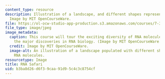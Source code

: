 ```yaml
---
content_type: resource
description: Illustration of a landscape, and different shapes representing RNA molecules.
  Image by MIT OpenCourseWare.
file: https://ol-ocw-studio-app-production.s3.amazonaws.com/courses/7-343-an-rna-safari-exploring-the-surprising-diversity-of-mammalian-transcriptomes-spring-2016/b3ba8d26d6f39caa91d95c4c3c8754cf_7-343s16.jpg
file_type: image/jpeg
image_metadata:
  caption: This course will tour the exciting diversity of RNA molecules, and explore
    the major discoveries in RNA biology. (Image by MIT OpenCourseWare.)
  credit: Image by MIT OpenCourseWare.
  image-alt: An illustration of a landscape populated with different shapes representing
    RNA molecules.
resourcetype: Image
title: RNA Safari
uid: b3ba8d26-d6f3-9caa-91d9-5c4c3c8754cf
---
```

